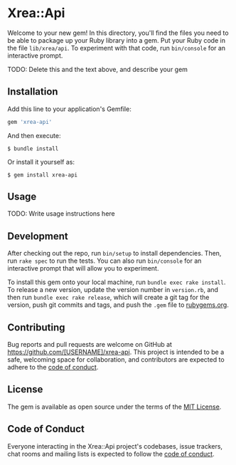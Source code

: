 # Xrea::Api

Welcome to your new gem! In this directory, you'll find the files you need to be able to package up your Ruby library into a gem. Put your Ruby code in the file `lib/xrea/api`. To experiment with that code, run `bin/console` for an interactive prompt.

TODO: Delete this and the text above, and describe your gem

## Installation

Add this line to your application's Gemfile:

```ruby
gem 'xrea-api'
```

And then execute:

    $ bundle install

Or install it yourself as:

    $ gem install xrea-api

## Usage

TODO: Write usage instructions here

## Development

After checking out the repo, run `bin/setup` to install dependencies. Then, run `rake spec` to run the tests. You can also run `bin/console` for an interactive prompt that will allow you to experiment.

To install this gem onto your local machine, run `bundle exec rake install`. To release a new version, update the version number in `version.rb`, and then run `bundle exec rake release`, which will create a git tag for the version, push git commits and tags, and push the `.gem` file to [rubygems.org](https://rubygems.org).

## Contributing

Bug reports and pull requests are welcome on GitHub at https://github.com/[USERNAME]/xrea-api. This project is intended to be a safe, welcoming space for collaboration, and contributors are expected to adhere to the [code of conduct](https://github.com/[USERNAME]/xrea-api/blob/master/CODE_OF_CONDUCT.md).


## License

The gem is available as open source under the terms of the [MIT License](https://opensource.org/licenses/MIT).

## Code of Conduct

Everyone interacting in the Xrea::Api project's codebases, issue trackers, chat rooms and mailing lists is expected to follow the [code of conduct](https://github.com/[USERNAME]/xrea-api/blob/master/CODE_OF_CONDUCT.md).
